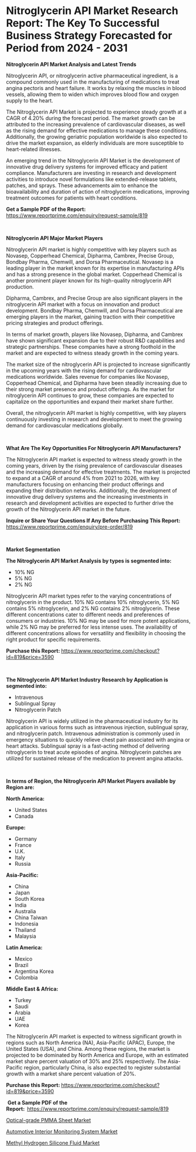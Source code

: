 <p><h1>Nitroglycerin API Market Research Report: The Key To Successful Business Strategy Forecasted for Period from 2024 - 2031</h1></p><p><strong>Nitroglycerin API Market Analysis and Latest Trends</strong></p>
<p><p>Nitroglycerin API, or nitroglycerin active pharmaceutical ingredient, is a compound commonly used in the manufacturing of medications to treat angina pectoris and heart failure. It works by relaxing the muscles in blood vessels, allowing them to widen which improves blood flow and oxygen supply to the heart.</p><p>The Nitroglycerin API Market is projected to experience steady growth at a CAGR of 4.20% during the forecast period. The market growth can be attributed to the increasing prevalence of cardiovascular diseases, as well as the rising demand for effective medications to manage these conditions. Additionally, the growing geriatric population worldwide is also expected to drive the market expansion, as elderly individuals are more susceptible to heart-related illnesses.</p><p>An emerging trend in the Nitroglycerin API Market is the development of innovative drug delivery systems for improved efficacy and patient compliance. Manufacturers are investing in research and development activities to introduce novel formulations like extended-release tablets, patches, and sprays. These advancements aim to enhance the bioavailability and duration of action of nitroglycerin medications, improving treatment outcomes for patients with heart conditions.</p></p>
<p><strong>Get a Sample PDF of the Report:&nbsp;</strong> <a href="https://www.reportprime.com/enquiry/request-sample/819">https://www.reportprime.com/enquiry/request-sample/819</a></p>
<p>&nbsp;</p>
<p><strong>Nitroglycerin API Major Market Players</strong></p>
<p><p>Nitroglycerin API market is highly competitive with key players such as Novasep, Copperhead Chemical, Dipharma, Cambrex, Precise Group, Bondbay Pharma, Chemwill, and Dorsa Pharmaceutical. Novasep is a leading player in the market known for its expertise in manufacturing APIs and has a strong presence in the global market. Copperhead Chemical is another prominent player known for its high-quality nitroglycerin API production. </p><p>Dipharma, Cambrex, and Precise Group are also significant players in the nitroglycerin API market with a focus on innovation and product development. Bondbay Pharma, Chemwill, and Dorsa Pharmaceutical are emerging players in the market, gaining traction with their competitive pricing strategies and product offerings.</p><p>In terms of market growth, players like Novasep, Dipharma, and Cambrex have shown significant expansion due to their robust R&D capabilities and strategic partnerships. These companies have a strong foothold in the market and are expected to witness steady growth in the coming years. </p><p>The market size of the nitroglycerin API is projected to increase significantly in the upcoming years with the rising demand for cardiovascular medications worldwide. Sales revenue for companies like Novasep, Copperhead Chemical, and Dipharma have been steadily increasing due to their strong market presence and product offerings. As the market for nitroglycerin API continues to grow, these companies are expected to capitalize on the opportunities and expand their market share further. </p><p>Overall, the nitroglycerin API market is highly competitive, with key players continuously investing in research and development to meet the growing demand for cardiovascular medications globally.</p></p>
<p>&nbsp;</p>
<p><strong>What Are The Key Opportunities For Nitroglycerin API Manufacturers?</strong></p>
<p><p>The Nitroglycerin API market is expected to witness steady growth in the coming years, driven by the rising prevalence of cardiovascular diseases and the increasing demand for effective treatments. The market is projected to expand at a CAGR of around 4% from 2021 to 2026, with key manufacturers focusing on enhancing their product offerings and expanding their distribution networks. Additionally, the development of innovative drug delivery systems and the increasing investments in research and development activities are expected to further drive the growth of the Nitroglycerin API market in the future.</p></p>
<p><strong>Inquire or Share Your Questions If Any Before Purchasing This Report:</strong> <a href="https://www.reportprime.com/enquiry/pre-order/819">https://www.reportprime.com/enquiry/pre-order/819</a></p>
<p>&nbsp;</p>
<p><strong>Market Segmentation</strong></p>
<p><strong>The Nitroglycerin API Market Analysis by types is segmented into:</strong></p>
<p><ul><li>10% NG</li><li>5% NG</li><li>2% NG</li></ul></p>
<p><p>Nitroglycerin API market types refer to the varying concentrations of nitroglycerin in the product. 10% NG contains 10% nitroglycerin, 5% NG contains 5% nitroglycerin, and 2% NG contains 2% nitroglycerin. These different concentrations cater to different needs and preferences of consumers or industries. 10% NG may be used for more potent applications, while 2% NG may be preferred for less intense uses. The availability of different concentrations allows for versatility and flexibility in choosing the right product for specific requirements.</p></p>
<p><strong>Purchase this Report:&nbsp;</strong><a href="https://www.reportprime.com/checkout?id=819&price=3590">https://www.reportprime.com/checkout?id=819&price=3590</a></p>
<p>&nbsp;</p>
<p><strong>The Nitroglycerin API Market Industry Research by Application is segmented into:</strong></p>
<p><ul><li>Intravenous</li><li>Sublingual Spray</li><li>Nitroglycerin Patch</li></ul></p>
<p><p>Nitroglycerin API is widely utilized in the pharmaceutical industry for its application in various forms such as intravenous injection, sublingual spray, and nitroglycerin patch. Intravenous administration is commonly used in emergency situations to quickly relieve chest pain associated with angina or heart attacks. Sublingual spray is a fast-acting method of delivering nitroglycerin to treat acute episodes of angina. Nitroglycerin patches are utilized for sustained release of the medication to prevent angina attacks.</p></p>
<p>&nbsp;</p>
<p><strong>In terms of Region, the Nitroglycerin API Market Players available by Region are:</strong></p>
<p>
    <p> <strong> North America: </strong>
        <ul>
            <li>United States</li>
            <li>Canada</li>
        </ul>
        </p> 
    <p> <strong> Europe: </strong>
        <ul>
            <li>Germany</li>
            <li>France</li>
            <li>U.K.</li>
            <li>Italy</li>
            <li>Russia</li>
        </ul>
        </p> 
    <p> <strong> Asia-Pacific: </strong>
        <ul>
            <li>China</li>
            <li>Japan</li>
            <li>South Korea</li>
            <li>India</li>
            <li>Australia</li>
            <li>China Taiwan</li>
            <li>Indonesia</li>
            <li>Thailand</li>
            <li>Malaysia</li>
        </ul>
        </p> 
    <p> <strong> Latin America: </strong>
        <ul>
            <li>Mexico</li>
            <li>Brazil</li>
            <li>Argentina Korea</li>
            <li>Colombia</li>
        </ul>
        </p> 
    <p> <strong> Middle East & Africa: </strong>
        <ul>
            <li>Turkey</li>
            <li>Saudi</li>
            <li>Arabia</li>
            <li>UAE</li>
            <li>Korea</li>
        </ul>
    </p>
    </p>
<p><p>The Nitroglycerin API market is expected to witness significant growth in regions such as North America (NA), Asia-Pacific (APAC), Europe, the United States (USA), and China. Among these regions, the market is projected to be dominated by North America and Europe, with an estimated market share percent valuation of 30% and 25% respectively. The Asia-Pacific region, particularly China, is also expected to register substantial growth with a market share percent valuation of 20%.</p></p>
<p><strong>Purchase this Report: </strong><a href="https://www.reportprime.com/checkout?id=819&price=3590">https://www.reportprime.com/checkout?id=819&price=3590</a></p>
<p>&nbsp;<strong>Get a Sample PDF of the Report:&nbsp;&nbsp;</strong><a href="https://www.reportprime.com/enquiry/request-sample/819">https://www.reportprime.com/enquiry/request-sample/819</a></p>
<p><strong></strong></p>
<p><p><a href="https://cute-banjo-8ca.notion.site/Optical-grade-PMMA-Sheet-Market-Size-2024-2031-Global-Industrial-Analysis-Key-Geographical-Region-922ed19629b546938ee71891d92dfc91">Optical-grade PMMA Sheet Market</a></p><p><a href="https://unruly-ladybug-44b.notion.site/Automotive-Interior-Monitoring-System-Market-Research-Report-Forecasted-for-Period-from-2024-2031-a077d7a913e1428f94943167f3d5cc6c">Automotive Interior Monitoring System Market</a></p><p><a href="https://github.com/lataunyatinikmelvin59ilbd0dv/Market-Research-Report-List-1/blob/main/methyl-hydrogen-silicone-fluid-market.md">Methyl Hydrogen Silicone Fluid Market</a></p></p>